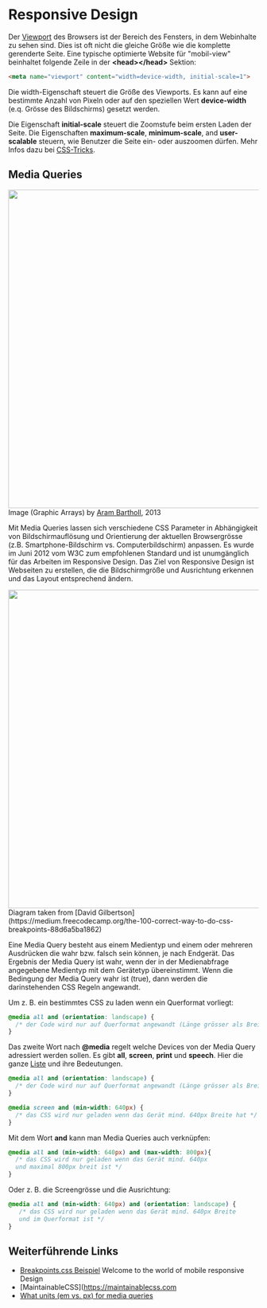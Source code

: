 # Responsive Design

Der [Viewport](https://responsivedesign.is/develop/responsive-html/viewport-meta-element/) des Browsers ist der Bereich des Fensters, in dem Webinhalte zu sehen sind. Dies ist oft nicht die gleiche Größe wie die komplette gerenderte Seite. Eine typische optimierte Website für "mobil-view" beinhaltet folgende Zeile in der __\<head>\</head>__ Sektion:

```html
<meta name="viewport" content="width=device-width, initial-scale=1">
```

Die width-Eigenschaft steuert die Größe des Viewports. Es kann auf eine bestimmte Anzahl von Pixeln  oder auf den speziellen Wert __device-width__ (e.q. Grösse des Bildschirms) gesetzt werden.

Die Eigenschaft __initial-scale__ steuert die Zoomstufe beim ersten Laden der Seite. Die Eigenschaften __maximum-scale__, __minimum-scale__, and __user-scalable__ steuern, wie Benutzer die Seite ein- oder auszoomen dürfen. Mehr Infos dazu bei [CSS-Tricks](https://css-tricks.com/snippets/html/responsive-meta-tag/).

## Media Queries

<img src="https://arambartholl.com/wwwppp/wp-content/uploads/2013/02/graphic-arrays-2-2000.jpg" width="640px"> Image (Graphic Arrays) by [Aram Bartholl](https://arambartholl.com/blog/graphic-arrays/), 2013

Mit Media Queries lassen sich verschiedene CSS Parameter in Abhängigkeit von Bildschirmauflösung und Orientierung der aktuellen Browsergrösse (z.B. Smartphone-Bildschirm vs. Computerbildschirm) anpassen. Es wurde im Juni 2012 vom W3C zum empfohlenen Standard und ist unumgänglich für das Arbeiten im Responsive Design. Das Ziel von Responsive Design ist Webseiten zu erstellen, die die Bildschirmgröße und Ausrichtung erkennen und das Layout entsprechend ändern. 

<img src="https://cdn-images-1.medium.com/max/2400/1*7YeOvzoYgUEDJdfQy2ERXg.png" width="640px">
Diagram taken from [David Gilbertson](https://medium.freecodecamp.org/the-100-correct-way-to-do-css-breakpoints-88d6a5ba1862)

Eine Media Query besteht aus einem Medientyp und einem oder mehreren Ausdrücken die wahr bzw. falsch sein können, je nach Endgerät. Das Ergebnis der Media Query ist wahr, wenn der in der Medienabfrage angegebene Medientyp mit dem Gerätetyp übereinstimmt. Wenn die Bedingung der Media Query wahr ist (true), dann werden die darinstehenden CSS Regeln angewandt.

Um z. B. ein bestimmtes CSS zu laden wenn ein Querformat vorliegt:

```css
@media all and (orientation: landscape) {
  /* der Code wird nur auf Querformat angewandt (Länge grösser als Breite */
}
```

Das zweite Wort nach __@media__ regelt welche Devices von der Media Query adressiert werden sollen. Es gibt __all__, __screen__, __print__ und __speech__. Hier die ganze [Liste](https://developer.mozilla.org/en-US/docs/Web/CSS/Media_Queries/Using_media_queries) und ihre Bedeutungen.

```css
@media all and (orientation: landscape) {
  /* der Code wird nur auf Querformat angewandt (Länge grösser als Breite */
}

@media screen and (min-width: 640px) {
  /* das CSS wird nur geladen wenn das Gerät mind. 640px Breite hat */
}
```

Mit dem Wort __and__ kann man Media Queries auch verknüpfen:

```css
@media all and (min-width: 640px) and (max-width: 800px){
  /* das CSS wird nur geladen wenn das Gerät mind. 640px
  und maximal 800px breit ist */
}
```

Oder z. B. die Screengrösse und die Ausrichtung:

```css
@media all and (min-width: 640px) and (orientation: landscape) { 
   /* das CSS wird nur geladen wenn das Gerät mind. 640px Breite 
   und im Querformat ist */ 
}
```

## Weiterführende Links

  - [Breakpoints.css Beispiel](https://gist.github.com/caocaostudio/365a20e68daaf8e7bcba264523560201) Welcome to the world of mobile responsive Design
  - [MaintainableCSS](https://maintainablecss.com
  - [What units (em vs. px) for media queries](https://zellwk.com/blog/media-query-units/)